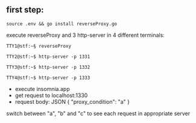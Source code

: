 
## first step:
    source .env && go install reverseProxy.go

execute reverseProxy and 3 http-server in 4 different terminals:

```console
TTY1@stf:~§ reverseProxy

TTY2@stf:~$ http-server -p 1331

TTY3@stf:~$ http-server -p 1332

TTY4@stf:~$ http-server -p 1333
```

- execute insomnia.app
- get request to localhost:1330
- request body: JSON
        {
            "proxy_condition": "a"
        }

switch between "a", "b" and "c" to see each request in appropriate server
